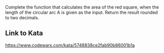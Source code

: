 Complete the function that calculates the area of the red square, when the length of the circular arc A is given as the input. Return the result rounded to two decimals.


## Link to Kata
https://www.codewars.com/kata/5748838ce2fab90b86001b1a